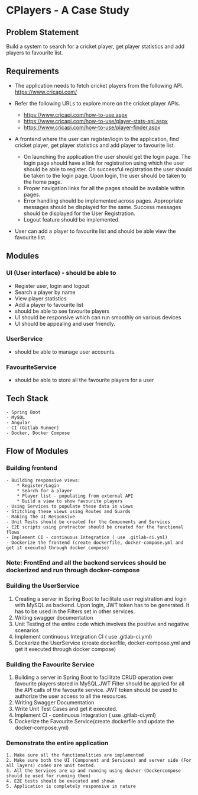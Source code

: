 # CPlayers - A Case Study

## Problem Statement

Build a system to search for a cricket player, get player statistics and add players to favourite list.

## Requirements

- The application needs to fetch cricket players from the following API.
https://www.cricapi.com/

- Refer the following URLs to explore more on the cricket player APIs.
  - https://www.cricapi.com/how-to-use.aspx
  - https://www.cricapi.com/how-to-use/player-stats-api.aspx
  - https://www.cricapi.com/how-to-use/player-finder.aspx

- A frontend where the user can register/login to the application, find cricket player, get player statistics and add player to favourite list.
  - On launching the application the user should get the login page. The login page should have a link for registration using which the user should be able to register. On successful registration the user should be taken to the login page. Upon login, the user should be taken to the home page.
  - Proper navigation links for all the pages should be available within pages.
  - Error handling should be implemented across pages. Appropriate messages should be    displayed for the same. Success messages should be displayed for the User Registration.
  - Logout feature should be implemented.

- User can add a player to favourite list and should be able view the favourite list.

## Modules

### UI (User interface) -  should be able to
  - Register user, login and logout
  - Search a player by name
  - View player statistics
  - Add a player to favourite list
  - should be able to see favourite players
  - UI should be responsive which can run smoothly on various devices 
  - UI should be appealing and user friendly.

### UserService
  - should be able to manage user accounts.
### FavouriteService
  - should be able to store all the favourite players for a user

## Tech Stack
    - Spring Boot
    - MySQL
    - Angular
    - CI (Gitlab Runner)
    - Docker, Docker Compose

## Flow of Modules

### Building frontend
    - Building responsive views: 
        * Register/Login
        * Search for a player
        * Player list - populating from external API
        * Build a view to show favourite players
    - Using Services to populate these data in views
    - Stitching these views using Routes and Guards
    - Making the UI Responsive
    - Unit Tests should be created for the Components and Services
    - E2E scripts using protractor should be created for the functional flows
    - Implement CI - continuous Integration ( use .gitlab-ci.yml)
    - Dockerize the frontend (create dockerfile, docker-compose.yml and get it executed through docker compose)

### Note: FrontEnd and all the backend services should be dockerized and run through docker-compose


### Building the UserService
  1. Creating a server in Spring Boot to facilitate user registration and login with MySQL as backend. Upon login, JWT token has to be generated. It has to be used in the Filters set in other services.
  2. Writing swagger documentation
  3. Unit Testing of the entire code which involves the positive and negative scenarios
  4. Implement continuous Integration CI ( use .gitlab-ci.yml)
  5. Dockerize the UserService (create dockerfile, docker-compose.yml and get it executed through docker compose)

### Building the Favourite Service
  1. Building a server in Spring Boot to facilitate CRUD operation over favourite players stored in MySQL.JWT Filter should be applied for all the API calls of the favourite service. JWT token should be used to authorize the user access to all the resources.
  2. Writing Swagger Documentation
  3. Write Unit Test Cases and get it executed.
  4. Implement CI - continuous Integration ( use .gitlab-ci.yml)
  5. Dockerize the Favourite Service(create dockerfile and update the docker-compose.yml)

### Demonstrate the entire application
    1. Make sure all the functionalities are implemented
    2. Make sure both the UI (Component and Services) and server side (For all layers) codes are unit tested. 
    3. All the Services are up and running using docker (Dockercompose should be used for running them)
    4. E2E tests should be executed and shown
    5. Application is completely responsive in nature